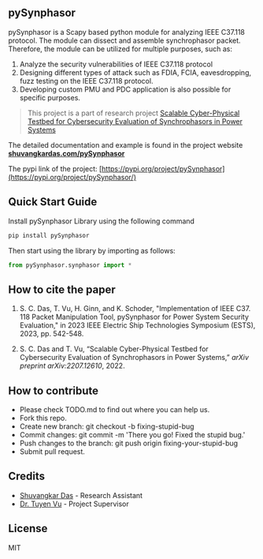 
## pySynphasor
pySynphasor is a Scapy based python module for analyzing IEEE C37.118 protocol. The module can dissect and assemble synchrophasor packet. Therefore, the module can be utilized for  multiple purposes, such as:
1. Analyze the security vulnerabilities of IEEE C37.118 protocol 
2. Designing different types of attack such as FDIA, FCIA, eavesdropping, fuzz testing on the IEEE C37.118 protocol. 
3. Developing custom PMU and PDC application is also possible for specific purposes. 

>This project is a part of research project [Scalable Cyber-Physical Testbed for Cybersecurity Evaluation of Synchrophasors in Power Systems](https://arxiv.org/abs/2207.12610)

The detailed documentation and example is found  in the project website  **[shuvangkardas.com/pySynphasor](https://shuvangkardas.com/pySynphasor/)**

The pypi link of the project: [https://pypi.org/project/pySynphasor](https://pypi.org/project/pySynphasor/)

## Quick Start Guide
Install pySynphasor Library using the following command
```python
pip install pySynphasor
```

Then start using the library by importing as follows: 
```python
from pySynphasor.synphasor import *
```


## How to cite the paper
1. S. C. Das, T. Vu, H. Ginn, and K. Schoder, "Implementation of IEEE C37. 118 Packet Manipulation Tool, pySynphasor for Power System Security Evaluation," in 2023 IEEE Electric Ship Technologies Symposium (ESTS), 2023, pp. 542-548.

2. S. C. Das and T. Vu, “Scalable Cyber-Physical Testbed for Cybersecurity Evaluation of Synchrophasors in Power Systems,” _arXiv preprint arXiv:2207.12610_, 2022.

## How to contribute
- Please check TODO.md to find out where you can help us.
- Fork this repo.
- Create new branch: git checkout -b fixing-stupid-bug
- Commit changes: git commit -m 'There you go! Fixed the  stupid bug.'
- Push changes to the branch: git push origin fixing-your-stupid-bug
- Submit pull request.

## Credits
- [Shuvangkar Das](https://www.linkedin.com/in/shuvangkar/) - Research Assistant
- [Dr. Tuyen Vu](https://scholar.google.com/citations?user=xdlXvLUAAAAJ&hl=en) - Project Supervisor
 
## License
MIT

